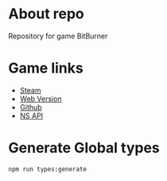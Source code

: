 # About repo
Repository for game BitBurner


# Game links
- [Steam](https://store.steampowered.com/app/1812820/Bitburner)
- [Web Version](https://bitburner-official.github.io)
- [Github](https://github.com/bitburner-official/bitburner-src)
- [NS API](https://github.com/bitburner-official/bitburner-src/blob/stable/markdown/bitburner.ns.md)

# Generate Global types
`npm run types:generate`